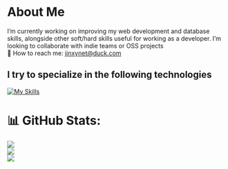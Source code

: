 # About Me
I’m currently working on improving my web development and database skills, alongside other soft/hard skills useful for working as a developer. I’m looking to collaborate with indie teams or OSS projects   
📧 How to reach me: jinxynet@duck.com<br>

## I try to specialize in the following technologies

[![My Skills](https://skillicons.dev/icons?i=html,css,js,php,python,java,mysql,wordpress)](https://skillicons.dev)


# 📊 GitHub Stats:
![](https://github-readme-stats.vercel.app/api?username=jinxynet&theme=dark&hide_border=false&include_all_commits=false&count_private=false)<br/>
![](https://nirzak-streak-stats.vercel.app/?user=jinxynet&theme=dark&hide_border=false)<br/>
![](https://github-readme-stats.vercel.app/api/top-langs/?username=jinxynet&theme=dark&hide_border=false&include_all_commits=false&count_private=false&layout=compact)

